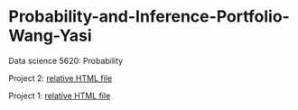 # Probability-and-Inference-Portfolio-Wang-Yasi
Data science 5620: Probability

Project 2:
[relative HTML file](02-monte-carlo-error/02-monte-carlo-error.nb.html)

Project 1:
[relative HTML file](01-roulette-simulation/writeup.nb.html)
